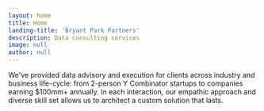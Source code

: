 ```yaml
---
layout: home
title: Home
landing-title: 'Bryant Park Partners'
description: Data consulting services
image: null
author: null
---
```


We've provided data advisory and execution for clients across industry and business life-cycle: from 2-person Y Combinator startups to companies earning $100mm+ annually. In each interaction, our empathic approach and diverse skill set allows us to architect a custom solution that lasts.